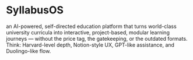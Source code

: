 # SyllabusOS
an AI-powered, self-directed education platform that turns world-class university curricula into interactive, project-based, modular learning journeys — without the price tag, the gatekeeping, or the outdated formats. Think: Harvard-level depth, Notion-style UX, GPT-like assistance, and Duolingo-like flow.
